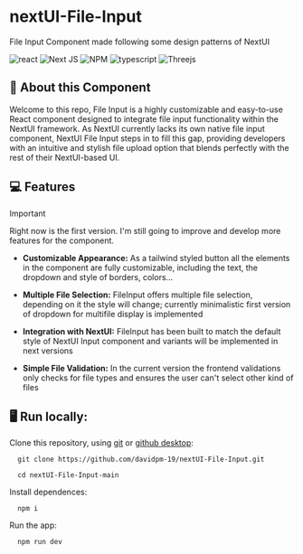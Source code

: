 # nextUI-File-Input
File Input Component made following some design patterns of NextUI

![react](https://img.shields.io/badge/React-20232A?style=for-the-badge&logo=react&logoColor=61DAFB)
![Next JS](https://img.shields.io/badge/Next-black?style=for-the-badge&logo=next.js&logoColor=white)
![NPM](https://img.shields.io/badge/NPM-%23CB3837.svg?style=for-the-badge&logo=npm&logoColor=white)
![typescript](https://img.shields.io/badge/TypeScript-007ACC?style=for-the-badge&logo=typescript&logoColor=white)
![Threejs](https://img.shields.io/badge/threejs-black?style=for-the-badge&logo=three.js&logoColor=white)

## 📄 About this Component

Welcome to this repo, File Input is a highly customizable and easy-to-use React component designed to integrate file input functionality within the NextUI framework. As NextUI currently lacks its own native file input component, NextUI File Input steps in to fill this gap, providing developers with an intuitive and stylish file upload option that blends perfectly with the rest of their NextUI-based UI.

## 💻 Features

> [!IMPORTANT]
> Right now is the first version. I'm still going to improve and develop more features for the component.

- **Customizable Appearance:** As a tailwind styled button all the elements in the component are fully customizable, including the text, the dropdown and style of borders, colors...
* **Multiple File Selection:** FileInput offers multiple file selection, depending on it the style will change; currently minimalistic first version of dropdown for multifile display is implemented
+ **Integration with NextUI:** FileInput has been built to match the default style of NextUI Input component and variants will be implemented in next versions
- **Simple File Validation:** In the current version the frontend validations only checks for file types and ensures the user can't select other kind of files

## 🖥️ Run locally: 

Clone this repository, using [git](https://git-scm.com/) or [github desktop](https://desktop.github.com/):
```
  git clone https://github.com/davidpm-19/nextUI-File-Input.git
```
```
  cd nextUI-File-Input-main
```

Install dependences:

```
  npm i 
```

Run the app:

```
  npm run dev
```
